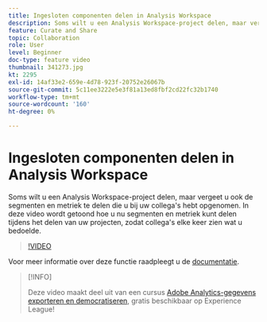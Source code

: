 ```yaml
---
title: Ingesloten componenten delen in Analysis Workspace
description: Soms wilt u een Analysis Workspace-project delen, maar vergeet u ook de segmenten en metriek te delen die u bij uw collega's hebt opgenomen. In deze video wordt getoond hoe u nu segmenten en metriek kunt delen tijdens het delen van uw projecten, zodat collega's elke keer zien wat u bedoelde.
feature: Curate and Share
topic: Collaboration
role: User
level: Beginner
doc-type: feature video
thumbnail: 341273.jpg
kt: 2295
exl-id: 14af33e2-659e-4d78-923f-20752e26067b
source-git-commit: 5c11ee3222e5e3f81a13ed8fbf2cd22fc32b1740
workflow-type: tm+mt
source-wordcount: '160'
ht-degree: 0%

---
```


# Ingesloten componenten delen in Analysis Workspace

Soms wilt u een Analysis Workspace-project delen, maar vergeet u ook de segmenten en metriek te delen die u bij uw collega&#39;s hebt opgenomen. In deze video wordt getoond hoe u nu segmenten en metriek kunt delen tijdens het delen van uw projecten, zodat collega&#39;s elke keer zien wat u bedoelde.

>[!VIDEO](https://video.tv.adobe.com/v/341273/?quality=12&learn=on)

Voor meer informatie over deze functie raadpleegt u de [documentatie](https://experienceleague.adobe.com/docs/analytics/analyze/analysis-workspace/curate-share/curate.html?lang=en).

>[!INFO]
>
> Deze video maakt deel uit van een cursus [Adobe Analytics-gegevens exporteren en democratiseren](https://experienceleague.adobe.com/?recommended=Analytics-A-1-2022.1.democratizing), gratis beschikbaar op Experience League!